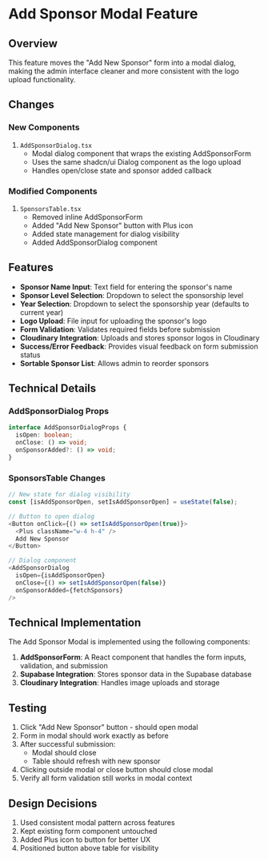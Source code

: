 # Add Sponsor Modal Feature

## Overview

This feature moves the "Add New Sponsor" form into a modal dialog, making the admin interface cleaner and more consistent with the logo upload functionality.

## Changes

### New Components

1. `AddSponsorDialog.tsx`
   - Modal dialog component that wraps the existing AddSponsorForm
   - Uses the same shadcn/ui Dialog component as the logo upload
   - Handles open/close state and sponsor added callback

### Modified Components

1. `SponsorsTable.tsx`
   - Removed inline AddSponsorForm
   - Added "Add New Sponsor" button with Plus icon
   - Added state management for dialog visibility
   - Added AddSponsorDialog component

## Features

- **Sponsor Name Input**: Text field for entering the sponsor's name
- **Sponsor Level Selection**: Dropdown to select the sponsorship level
- **Year Selection**: Dropdown to select the sponsorship year (defaults to current year)
- **Logo Upload**: File input for uploading the sponsor's logo
- **Form Validation**: Validates required fields before submission
- **Cloudinary Integration**: Uploads and stores sponsor logos in Cloudinary
- **Success/Error Feedback**: Provides visual feedback on form submission status
- **Sortable Sponsor List**: Allows admin to reorder sponsors


## Technical Details

### AddSponsorDialog Props

```typescript
interface AddSponsorDialogProps {
  isOpen: boolean;
  onClose: () => void;
  onSponsorAdded?: () => void;
}
```

### SponsorsTable Changes

```typescript
// New state for dialog visibility
const [isAddSponsorOpen, setIsAddSponsorOpen] = useState(false);

// Button to open dialog
<Button onClick={() => setIsAddSponsorOpen(true)}>
  <Plus className="w-4 h-4" />
  Add New Sponsor
</Button>

// Dialog component
<AddSponsorDialog
  isOpen={isAddSponsorOpen}
  onClose={() => setIsAddSponsorOpen(false)}
  onSponsorAdded={fetchSponsors}
/>
```

## Technical Implementation

The Add Sponsor Modal is implemented using the following components:

1. **AddSponsorForm**: A React component that handles the form inputs, validation, and submission
2. **Supabase Integration**: Stores sponsor data in the Supabase database
3. **Cloudinary Integration**: Handles image uploads and storage

## Testing

1. Click "Add New Sponsor" button - should open modal
2. Form in modal should work exactly as before
3. After successful submission:
   - Modal should close
   - Table should refresh with new sponsor
4. Clicking outside modal or close button should close modal
5. Verify all form validation still works in modal context

## Design Decisions

1. Used consistent modal pattern across features
2. Kept existing form component untouched
3. Added Plus icon to button for better UX
4. Positioned button above table for visibility
